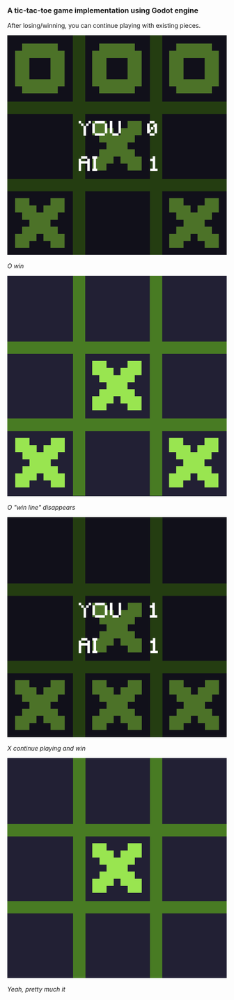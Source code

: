 ### A tic-tac-toe game implementation using Godot engine

After losing/winning, you can continue playing with existing pieces.


![O win](https://github.com/enchantmenttable/tic-tac-toe-godot/blob/master/screenshots/screenshot1.png)

_O win_



![O win line disappears](https://github.com/enchantmenttable/tic-tac-toe-godot/blob/master/screenshots/screenshot2.png)

_O "win line" disappears_



![X continue playing and win](https://github.com/enchantmenttable/tic-tac-toe-godot/blob/master/screenshots/screenshot3.png)

_X continue playing and win_



![Yeah, pretty much it](https://github.com/enchantmenttable/tic-tac-toe-godot/blob/master/screenshots/screenshot4.png)

_Yeah, pretty much it_
